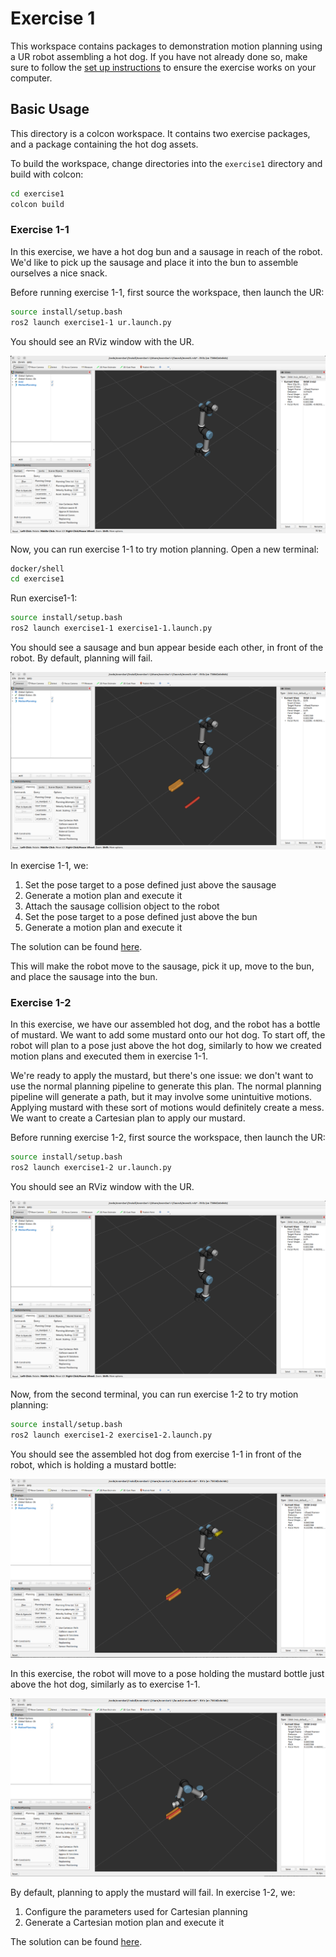 # Exercise 1

This workspace contains packages to demonstration motion planning using a UR robot assembling a hot dog.
If you have not already done so, make sure to follow the [set up instructions](../README.md#workshop-setup) to ensure the exercise works on your computer.

## Basic Usage

This directory is a colcon workspace.
It contains two exercise packages, and a package containing the hot dog assets.

To build the workspace, change directories into the `exercise1` directory and build with colcon:

```bash
cd exercise1
colcon build
```

### Exercise 1-1

In this exercise, we have a hot dog bun and a sausage in reach of the robot.
We'd like to pick up the sausage and place it into the bun to assemble ourselves a nice snack.

Before running exercise 1-1, first source the workspace, then launch the UR:

```bash
source install/setup.bash
ros2 launch exercise1-1 ur.launch.py
```

You should see an RViz window with the UR.

![RViz-with-UR](../images/ur-launch.png)

Now, you can run exercise 1-1 to try motion planning. Open a new terminal:

```bash
docker/shell
cd exercise1
```

Run exercise1-1:

```bash
source install/setup.bash
ros2 launch exercise1-1 exercise1-1.launch.py
```

You should see a sausage and bun appear beside each other, in front of the robot. By default, planning will fail.

![exercise1-1](../images/exercise1-1-initial.png)

In exercise 1-1, we:
 1. Set the pose target to a pose defined just above the sausage
 2. Generate a motion plan and execute it
 3. Attach the sausage collision object to the robot
 4. Set the pose target to a pose defined just above the bun
 5. Generate a motion plan and execute it

The solution can be found [here](./src/exercise1-1/solution/main.cpp).

This will make the robot move to the sausage, pick it up, move to the bun, and place the sausage into the bun.

### Exercise 1-2

In this exercise, we have our assembled hot dog, and the robot has a bottle of mustard.
We want to add some mustard onto our hot dog.
To start off, the robot will plan to a pose just above the hot dog, similarly to how we created motion plans and executed them in exercise 1-1.

We're ready to apply the mustard, but there's one issue: we don't want to use the normal planning pipeline to generate this plan.
The normal planning pipeline will generate a path, but it may involve some unintuitive motions.
Applying mustard with these sort of motions would definitely create a mess.
We want to create a Cartesian plan to apply our mustard.

Before running exercise 1-2, first source the workspace, then launch the UR:

```bash
source install/setup.bash
ros2 launch exercise1-2 ur.launch.py
```

You should see an RViz window with the UR.

![RViz-with-UR](../images/ur-launch.png)

Now, from the second terminal, you can run exercise 1-2 to try motion planning:

```bash
source install/setup.bash
ros2 launch exercise1-2 exercise1-2.launch.py
```

You should see the assembled hot dog from exercise 1-1 in front of the robot, which is holding a mustard bottle:

![exercise1-2-initial](../images/exercise1-2-initial.png)

In this exercise, the robot will move to a pose holding the mustard bottle just above the hot dog, similarly as to exercise 1-1.

![exercise1-2-after-move](../images/exercise1-2-after-move.png)

By default, planning to apply the mustard will fail.
In exercise 1-2, we:
 1. Configure the parameters used for Cartesian planning
 2. Generate a Cartesian motion plan and execute it

The solution can be found [here](./src/exercise1-2/solution/main.cpp).
